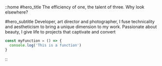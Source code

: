 ::home
#hero_title
The efficiency of one, the talent of three. Why look elsewhere?

#hero_subtitle
Developer, art director and photographer, I fuse technicality and aestheticism to bring a unique dimension to my work. Passionate about beauty, I give life to projects that captivate and convert

```js [demo.js]
const myFunction = () => {
  console.log('This is a function')
}
```
::
